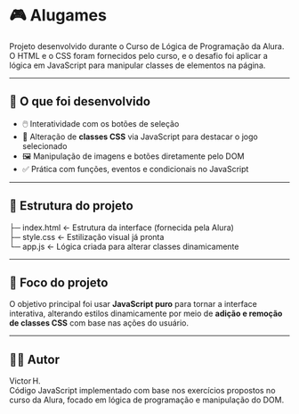 # 🎮 Alugames

Projeto desenvolvido durante o Curso de Lógica de Programação da Alura. O HTML e o CSS foram fornecidos pelo curso, e o desafio foi aplicar a lógica em JavaScript para manipular classes de elementos na página.

---

## 🧠 O que foi desenvolvido

- 🖱️ Interatividade com os botões de seleção
- 🧩 Alteração de **classes CSS** via JavaScript para destacar o jogo selecionado
- 🖼️ Manipulação de imagens e botões diretamente pelo DOM
- ✅ Prática com funções, eventos e condicionais no JavaScript

---

## 📂 Estrutura do projeto

├─ index.html ← Estrutura da interface (fornecida pela Alura)<br>
├─ style.css ← Estilização visual já pronta<br>
└─ app.js ← Lógica criada para alterar classes dinamicamente<br>

---

## 🎯 Foco do projeto

O objetivo principal foi usar **JavaScript puro** para tornar a interface interativa, alterando estilos dinamicamente por meio de **adição e remoção de classes CSS** com base nas ações do usuário.

---

## 🙋‍♂️ Autor

Victor H.  
Código JavaScript implementado com base nos exercícios propostos no curso da Alura, focado em lógica de programação e manipulação do DOM.
